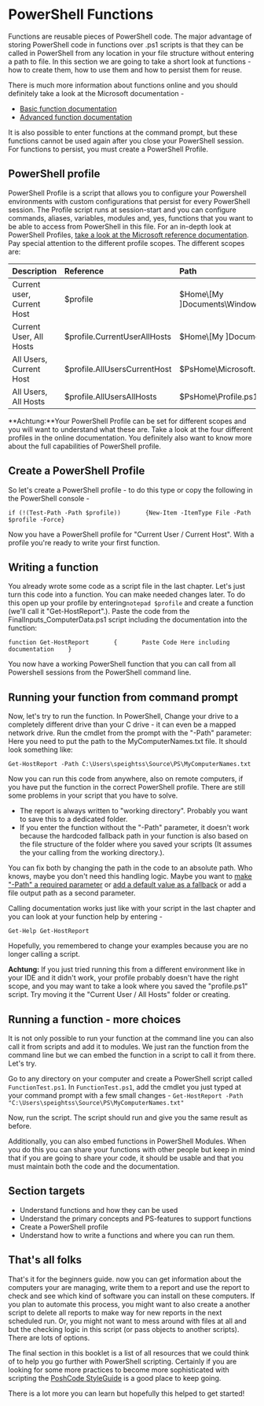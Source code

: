 # PowerShell Functions

Functions are reusable pieces of PowerShell code. The major advantage of storing PowerShell code in functions over .ps1 scripts is that they can be called in PowerShell from any location in your file structure without entering a path to file. In this section we are going to take a short look at functions - how to create them, how to use them and how to persist them for reuse.

There is much more information about functions online and you should definitely take a look at the Microsoft documentation -

* [Basic function documentation](https://docs.microsoft.com/en-us/powershell/module/microsoft.powershell.core/about/about_functions?view=powershell-6)
* [Advanced function documentation](https://docs.microsoft.com/en-us/powershell/module/microsoft.powershell.core/about/about_functions_advanced?view=powershell-6)

It is also possible to enter functions at the command prompt, but these functions cannot be used again after you close your PowerShell session. For functions to persist, you must create a PowerShell Profile.

## PowerShell profile

PowerShell Profile is a script that allows you to configure your Powershell environments with custom configurations that persist for every PowerShell session. The Profile script runs at session-start and you can configure commands, aliases, variables, modules and, yes, functions that you want to be able to access from PowerShell in this file. For an in-depth look at PowerShell Profiles, [take a look at the Microsoft reference documentation](https://docs.microsoft.com/en-us/powershell/module/microsoft.powershell.core/about/about_profiles?view=powershell-6). Pay special attention to the different profile scopes. The different scopes are:

| Description | Reference | Path |
| :--- | :--- | :--- |
| Current user, Current Host | $profile | $Home\\[My \]Documents\WindowsPowerShell\Profile.ps1 |
| Current User, All Hosts | $profile.CurrentUserAllHosts | $Home\\[My \]Documents\Profile.ps1 |
| All Users, Current Host | $profile.AllUsersCurrentHost | $PsHome\Microsoft.PowerShell\_profile.ps1 |
| All Users, All Hosts | $profile.AllUsersAllHosts | $PsHome\Profile.ps1 |

**Achtung:**Your PowerShell Profile can be set for different scopes and you will want to understand what these are. Take a look at the four different profiles in the online documentation. You definitely also want to know more about the full capabilities of PowerShell profile.

## Create a PowerShell Profile

So let's create a PowerShell profile - to do this type or copy the following in the PowerShell console -

`if (!(Test-Path -Path $profile))      
{New-Item -ItemType File -Path $profile -Force}`

Now you have a PowerShell profile for "Current User / Current Host". With a profile you're ready to write your first function.

## Writing a function

You already wrote some code as a script file in the last chapter. Let's just turn this code into a function. You can make needed changes later. To do this open up your profile by entering`notepad $profile` and create a function \(we'll call it "Get-HostReport".\). Paste the code from the FinalInputs\_ComputerData.ps1 script including the documentation into the function:

`function Get-HostReport      
{      
 Paste Code Here including documentation   
}`

You now have a working PowerShell function that you can call from all Powershell sessions from the PowerShell command line.

## Running your function from command prompt

Now, let's try to run the function. In PowerShell, Change your drive to a completely different drive than your C drive - it can even be a mapped network drive. Run the cmdlet from the prompt with the "-Path" parameter: Here you need to put the path to the MyComputerNames.txt file. It should look something like:

`Get-HostReport -Path C:\Users\speightss\Source\PS\MyComputerNames.txt`

Now you can run this code from anywhere, also on remote computers, if you have put the function in the correct PowerShell profile. There are still some problems in your script that you have to solve.

* The report is always written to "working directory". Probably you want to save this to a dedicated folder. 
* If you enter the function without the "-Path" parameter, it doesn't work because the  hardcoded fallback path in your function is also based on the file structure of the folder where you saved your scripts \(It assumes the your calling from the working directory.\).

You can fix both by changing the path in the code to an absolute path. Who knows, maybe you don't need this handling logic. Maybe you want to [make "-Path" a required parameter](https://docs.microsoft.com/en-us/powershell/module/microsoft.powershell.core/about/about_functions_advanced_parameters?view=powershell-6#static-parameters) or [add a default value as a fallback](https://docs.microsoft.com/en-us/powershell/module/microsoft.powershell.core/about/about_parameters_default_values?view=powershell-6) or add a file output path as a second parameter.

Calling documentation works just like with your script in the last chapter and you can look at your function help by entering -

`Get-Help Get-HostReport`

Hopefully, you remembered to change your examples because you are no longer calling a script.

**Achtung:** If you just tried running this from a different environment like in your IDE and it didn't work, your profile probably doesn't have the right scope, and you may want to take a look where you saved the "profile.ps1" script. Try moving it the "Current User / All Hosts" folder or creating.

## Running a function - more choices

It is not only possible to run your function at the command line you can also call it from scripts and add it to modules. We just ran the function from the command line but we can embed the function in a script to call it from there. Let's try.

Go to any directory on your computer and create a PowerShell script called `FunctionTest.ps1`. In `FunctionTest.ps1`, add the cmdlet you just typed at your command prompt with a few small changes - `Get-HostReport -Path "C:\Users\speightss\Source\PS\MyComputerNames.txt"`

Now, run the script. The script should run and give you the same result as before.

Additionally, you can also embed functions in PowerShell Modules. When you do this you can share your functions with other people but keep in mind that if you are going to share your code, it should be usable and that you must maintain both the code and the documentation.

## Section targets

* Understand functions and how they can be used
* Understand the primary concepts and PS-features to support functions
* Create a PowerShell profile
* Understand how to write a functions and where you can run them. 

## That's all folks

That's it for the beginners guide. now you can get information about the computers your are managing, write them to a report and use the report to check and see which kind of software you can install on these computers. If you plan to automate this process, you might want to also create a another script to delete all reports to make way for new reports in the next scheduled run. Or, you might not want to mess around with files at all and but the checking logic in this script \(or pass objects to another scripts\). There are lots of options.

The final section in this booklet is a list of all resources that we could think of to help you go further with PowerShell scripting. Certainly if you are looking for some more practices to become more sophisticated with scripting the [PoshCode StyleGuide](https://poshcode.gitbooks.io/powershell-practice-and-style/content/) is a good place to keep going.

There is a lot more you can learn but hopefully this helped to get started!

